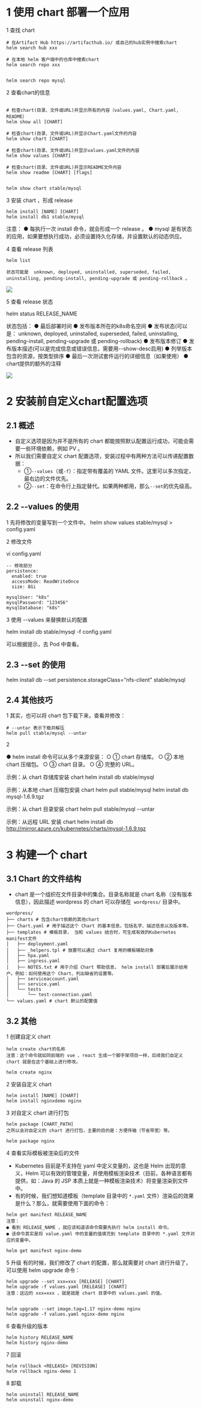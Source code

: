 

# 1 使用 chart 部署一个应用


1 查找 chart
```
# 在Artifact Hub https://artifacthub.io/ 或自己的hub实例中搜索chart
helm search hub xxx

# 在本地 helm 客户端中的仓库中搜索chart
helm search repo xxx


helm search repo mysql
```


2 查看chart的信息 

```

# 检查chart(目录、文件或URL)并显示所有的内容（values.yaml, Chart.yaml, README）
helm show all [CHART]

# 检查chart(目录、文件或URL)并显示Chart.yaml文件的内容
helm show chart [CHART]

# 检查chart(目录、文件或URL)并显示values.yaml文件的内容
helm show values [CHART]

# 检查chart(目录、文件或URL)并显示README文件内容
helm show readme [CHART] [flags]


helm show chart stable/mysql
```

3 安装 chart ，形成 release

```
helm install [NAME] [CHART]
helm install db1 stable/mysql
```

注意：
● 每执行一次 install 命令，就会形成一个 release 。
● mysql 是有状态的应用，如果要想执行成功，必须设置持久化存储，并设置默认的动态供应。




4 查看 release 列表
```
helm list

状态可能是  unknown, deployed, uninstalled, superseded, failed, uninstalling, pending-install, pending-upgrade 或 pending-rollback 。
```

![](image/Pasted%20image%2020240613173355.png)



5 查看 release  状态

helm status RELEASE_NAME

状态包括：
● 最后部署时间
● 发布版本所在的k8s命名空间
● 发布状态(可以是： unknown, deployed, uninstalled, superseded, failed, uninstalling, pending-install, pending-upgrade 或 pending-rollback)
● 发布版本修订
● 发布版本描述(可以是完成信息或错误信息，需要用--show-desc启用)
● 列举版本包含的资源，按类型排序
● 最后一次测试套件运行的详细信息（如果使用）
● chart提供的额外的注释

![](image/Pasted%20image%2020240613173439.png)



# 2 安装前自定义chart配置选项


## 2.1 概述

- 自定义选项是因为并不是所有的 chart 都能按照默认配置运行成功，可能会需要一些环境依赖，例如 PV 。
- 所以我们需要自定义 chart 配置选项，安装过程中有两种方法可以传递配置数据：
    - ①`--values`（或`-f`）：指定带有覆盖的 YAML 文件。这里可以多次指定，最右边的文件优先。
    - ②`--set`：在命令行上指定替代。如果两种都用，那么`--set`的优先级高。


## 2.2 --values 的使用

1 先将修改的变量写到一个文件中。
helm show values stable/mysql > config.yaml


2 修改文件

vi config.yaml

```
-- 修改部分
persistence:
  enabled: true
  accessMode: ReadWriteOnce
  size: 8Gi

mysqlUser: "k8s"
mysqlPassword: "123456"
mysqlDatabase: "k8s"
```

3 使用 --values 来替换默认的配置

helm install db stable/mysql -f config.yaml

可以根据提示，去 Pod 中查看。


## 2.3 --set 的使用

helm install db --set persistence.storageClass="nfs-client" stable/mysql


## 2.4 其他技巧

1 
其实，也可以将 chart 包下载下来，查看并修改：

```
# --untar 表示下载并解压
helm pull stable/mysql --untar
```

2 
 
● helm install 命令可以从多个来源安装： 
  ○ ① chart 存储库。
  ○ ② 本地 chart 压缩包。
  ○ ③ chart 目录。
  ○ ④ 完整的 URL。

 示例：从 chart 存储库安装 chart 
helm install db stable/mysql

示例：从本地 chart 压缩包安装 chart
helm pull stable/mysql
helm install db mysql-1.6.9.tgz


示例：从 chart 目录安装 chart
helm pull stable/mysql --untar

示例：从远程 URL 安装 chart
helm install db http://mirror.azure.cn/kubernetes/charts/mysql-1.6.9.tgz



# 3 构建一个 chart 


## 3.1 Chart 的文件结构


- chart 是一个组织在文件目录中的集合。目录名称就是 chart 名称（没有版本信息），因此描述 wordpress 的 chart 可以存储在  `wordpress/` 目录中。

```
wordpress/
├── charts # 包含chart依赖的其他chart
├── Chart.yaml # 用于描述这个 Chart 的基本信息，包括名字、描述信息以及版本等。
├── templates # 模板目录， 当和 values 结合时，可生成有效的Kubernetes manifest文件
│   ├── deployment.yaml
│   ├── _helpers.tpl # 放置可以通过 chart 复用的模板辅助对象
│   ├── hpa.yaml
│   ├── ingress.yaml
│   ├── NOTES.txt # 用于介绍 Chart 帮助信息， helm install 部署后展示给用户。例如：如何使用这个 Chart、列出缺省的设置等。
│   ├── serviceaccount.yaml
│   ├── service.yaml
│   └── tests
│       └── test-connection.yaml
└── values.yaml # chart 默认的配置值
```


## 3.2 其他 

1 创建自定义 chart
```
helm create chart的名称
注意：这个命令就如同前端的 vue 、react 生成一个脚手架项目一样，后续我们自定义 chart 就是在这个基础上进行修改。

helm create nginx
```


2 安装自定义 chart

```
helm install [NAME] [CHART]
helm install nginxdemo nginx
```


3 对自定义 chart 进行打包

```
helm package [CHART_PATH]
之所以会对自定义的 chart 进行打包，主要的目的是：方便传输（节省带宽）等。

helm package nginx
```


4 查看实际模板被渲染后的文件
- Kubernetes 目前是不支持在 yaml 中定义变量的，这也是 Helm 出现的意义，Helm 可以有效的管理变量，并使用模板渲染技术（目前，各种语言都有提供，如：Java 的 JSP 本质上就是一种模板渲染技术）将变量渲染到文件中。
- 有的时候，我们想知道模板（template 目录中的 `*.yaml` 文件）渲染后的效果是什么？那么，就需要使用下面的命令：

```
helm get manifest RELEASE_NAME
注意：
● 看到 RELEASE_NAME ，就应该知道该命令需要先执行 helm install 命令。
● 该命令其实是将 value.yaml 中的变量的值填充到 template 目录中的 *.yaml 文件对应的变量中。

helm get manifest nginx-demo
```


5 升级
有的时候，我们修改了 chart 的配置，那么就需要对 chart 进行升级了，可以使用 helm upgrade 命令：
```
helm upgrade --set xxx=xxx [RELEASE] [CHART]
helm upgrade -f values.yaml [RELEASE] [CHART]
注意：这边的 xxx=xxx ，就是就是 chart 目录中的 values.yaml 的值。


helm upgrade --set image.tag=1.17 nginx-demo nginx
helm upgrade -f values.yaml nginx-demo nginx
```


6 查看升级的版本

```
helm history RELEASE_NAME
helm history nginx-demo
```


7 回滚
```
helm rollback <RELEASE> [REVISION]
helm rollback nginx-demo 1
```


8  卸载

```
helm uninstall RELEASE_NAME
helm uninstall nginx-demo
```

